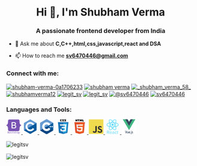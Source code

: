 <h1 align="center">Hi 👋, I'm Shubham Verma</h1>
<h3 align="center">A passionate frontend developer from India</h3>

- 💬 Ask me about **C,C++,html,css,javascript,react and DSA**

- 📫 How to reach me **sv6470446@gmail.com**

<h3 align="left">Connect with me:</h3>
<p align="left">
<a href="https://linkedin.com/in/shubham-verma-0a1706233" target="blank"><img align="center" src="https://raw.githubusercontent.com/rahuldkjain/github-profile-readme-generator/master/src/images/icons/Social/linked-in-alt.svg" alt="shubham-verma-0a1706233" height="30" width="40" /></a>
<a href="https://fb.com/shubham verma" target="blank"><img align="center" src="https://raw.githubusercontent.com/rahuldkjain/github-profile-readme-generator/master/src/images/icons/Social/facebook.svg" alt="shubham verma" height="30" width="40" /></a>
<a href="https://instagram.com/_shubham_verma_58_" target="blank"><img align="center" src="https://raw.githubusercontent.com/rahuldkjain/github-profile-readme-generator/master/src/images/icons/Social/instagram.svg" alt="_shubham_verma_58_" height="30" width="40" /></a>
<a href="https://www.codechef.com/users/shubhamverma12" target="blank"><img align="center" src="https://cdn.jsdelivr.net/npm/simple-icons@3.1.0/icons/codechef.svg" alt="shubhamverma12" height="30" width="40" /></a>
<a href="https://codeforces.com/profile/legit_sv" target="blank"><img align="center" src="https://raw.githubusercontent.com/rahuldkjain/github-profile-readme-generator/master/src/images/icons/Social/codeforces.svg" alt="legit_sv" height="30" width="40" /></a>
<a href="https://www.leetcode.com/legit_sv" target="blank"><img align="center" src="https://raw.githubusercontent.com/rahuldkjain/github-profile-readme-generator/master/src/images/icons/Social/leet-code.svg" alt="legit_sv" height="30" width="40" /></a>
<a href="https://www.hackerearth.com/@sv6470446" target="blank"><img align="center" src="https://raw.githubusercontent.com/rahuldkjain/github-profile-readme-generator/master/src/images/icons/Social/hackerearth.svg" alt="@sv6470446" height="30" width="40" /></a>
<a href="https://auth.geeksforgeeks.org/user/sv6470446" target="blank"><img align="center" src="https://raw.githubusercontent.com/rahuldkjain/github-profile-readme-generator/master/src/images/icons/Social/geeks-for-geeks.svg" alt="sv6470446" height="30" width="40" /></a>
</p>

<h3 align="left">Languages and Tools:</h3>
<p align="left"> <a href="https://getbootstrap.com" target="_blank" rel="noreferrer"> <img src="https://raw.githubusercontent.com/devicons/devicon/master/icons/bootstrap/bootstrap-plain-wordmark.svg" alt="bootstrap" width="40" height="40"/> </a> <a href="https://www.cprogramming.com/" target="_blank" rel="noreferrer"> <img src="https://raw.githubusercontent.com/devicons/devicon/master/icons/c/c-original.svg" alt="c" width="40" height="40"/> </a> <a href="https://www.w3schools.com/cpp/" target="_blank" rel="noreferrer"> <img src="https://raw.githubusercontent.com/devicons/devicon/master/icons/cplusplus/cplusplus-original.svg" alt="cplusplus" width="40" height="40"/> </a> <a href="https://www.w3schools.com/css/" target="_blank" rel="noreferrer"> <img src="https://raw.githubusercontent.com/devicons/devicon/master/icons/css3/css3-original-wordmark.svg" alt="css3" width="40" height="40"/> </a> <a href="https://www.w3.org/html/" target="_blank" rel="noreferrer"> <img src="https://raw.githubusercontent.com/devicons/devicon/master/icons/html5/html5-original-wordmark.svg" alt="html5" width="40" height="40"/> </a> <a href="https://developer.mozilla.org/en-US/docs/Web/JavaScript" target="_blank" rel="noreferrer"> <img src="https://raw.githubusercontent.com/devicons/devicon/master/icons/javascript/javascript-original.svg" alt="javascript" width="40" height="40"/> </a> <a href="https://reactjs.org/" target="_blank" rel="noreferrer"> <img src="https://raw.githubusercontent.com/devicons/devicon/master/icons/react/react-original-wordmark.svg" alt="react" width="40" height="40"/> </a> <a href="https://vuejs.org/" target="_blank" rel="noreferrer"> <img src="https://raw.githubusercontent.com/devicons/devicon/master/icons/vuejs/vuejs-original-wordmark.svg" alt="vuejs" width="40" height="40"/> </a> </p>

<p><img align="center" src="https://github-readme-stats.vercel.app/api/top-langs?username=legitsv&show_icons=true&locale=en&layout=compact" alt="legitsv" /></p>

<p><img align="center" src="https://github-readme-streak-stats.herokuapp.com/?user=legitsv&" alt="legitsv" /></p>
